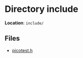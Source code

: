 <a id="dir_d44c64559bbebec7f509842c48db8b23"></a>
# Directory include

**Location**: `include/`





## Files

* [picotest.h](picotest_8h.md#picotest_8h)

[C++]: https://img.shields.io/badge/language-C%2B%2B-blue (C++)
[public]: https://img.shields.io/badge/-public-brightgreen (public)
[Markdown]: https://img.shields.io/badge/language-Markdown-blue (Markdown)
[private]: https://img.shields.io/badge/-private-red (private)
[static]: https://img.shields.io/badge/-static-lightgrey (static)